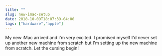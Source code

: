 ```yaml
---
title: ""
slug: new-imac-setup
date: 2018-10-09T18:07:39-04:00
tags: ["hardware","apple"]
---
```


My new iMac arrived and I'm very excited. I promised myself I'd never set up another new machine from scratch but I'm setting
up the new machine from scratch. Let the cursing begin!

